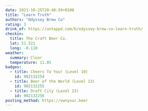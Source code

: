 ```yaml
---
date: 2021-10-25T20:40:59+0100
title: "Learn Truth"
authors: "Odyssey Brew Co"
rating: 3
drink_of: https://untappd.com/b/odyssey-brew-co-learn-truth/
checkin:
  title: The Craft Beer Co.
  lat: 51.521
  long: -0.110
weather:
  summary: Clear
  temperature: 11.85
badges:
  - title: Cheers To You! (Level 10)
    id: 902132254
  - title: Beer of the World (Level 13)
    id: 902132255
  - title: Draft City (Level 23)
    id: 902132256
posting_method: https://ownyour.beer
---
```

